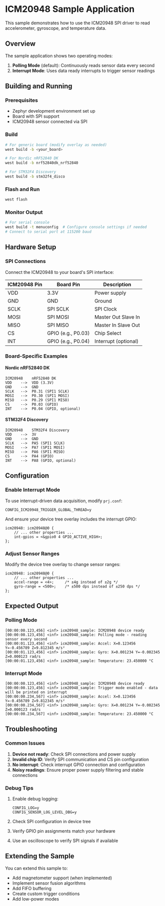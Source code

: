 # ICM20948 Sample Application

This sample demonstrates how to use the ICM20948 SPI driver to read accelerometer, gyroscope, and temperature data.

## Overview

The sample application shows two operating modes:

1. **Polling Mode** (default): Continuously reads sensor data every second
2. **Interrupt Mode**: Uses data ready interrupts to trigger sensor readings

## Building and Running

### Prerequisites

- Zephyr development environment set up
- Board with SPI support
- ICM20948 sensor connected via SPI

### Build

```bash
# For generic board (modify overlay as needed)
west build -b <your_board>

# For Nordic nRF52840 DK
west build -b nrf52840dk_nrf52840

# For STM32F4 Discovery
west build -b stm32f4_disco
```

### Flash and Run

```bash
west flash
```

### Monitor Output

```bash
# For serial console
west build -t menuconfig  # Configure console settings if needed
# Connect to serial port at 115200 baud
```

## Hardware Setup

### SPI Connections

Connect the ICM20948 to your board's SPI interface:

| ICM20948 Pin | Board Pin | Description |
|-------------|-----------|-------------|
| VDD | 3.3V | Power supply |
| GND | GND | Ground |
| SCLK | SPI SCLK | SPI Clock |
| MOSI | SPI MOSI | Master Out Slave In |
| MISO | SPI MISO | Master In Slave Out |
| CS | GPIO (e.g., P0.03) | Chip Select |
| INT | GPIO (e.g., P0.04) | Interrupt (optional) |

### Board-Specific Examples

#### Nordic nRF52840 DK
```
ICM20948    nRF52840 DK
VDD    -->  VDD (3.3V)
GND    -->  GND
SCLK   -->  P0.31 (SPI1 SCLK)
MOSI   -->  P0.30 (SPI1 MOSI)  
MISO   -->  P0.29 (SPI1 MISO)
CS     -->  P0.03 (GPIO)
INT    -->  P0.04 (GPIO, optional)
```

#### STM32F4 Discovery
```
ICM20948    STM32F4 Discovery
VDD    -->  3V
GND    -->  GND
SCLK   -->  PA5 (SPI1 SCLK)
MOSI   -->  PA7 (SPI1 MOSI)
MISO   -->  PA6 (SPI1 MISO)
CS     -->  PA4 (GPIO)
INT    -->  PA8 (GPIO, optional)
```

## Configuration

### Enable Interrupt Mode

To use interrupt-driven data acquisition, modify `prj.conf`:

```
CONFIG_ICM20948_TRIGGER_GLOBAL_THREAD=y
```

And ensure your device tree overlay includes the interrupt GPIO:

```dts
icm20948: icm20948@0 {
    // ... other properties ...
    int-gpios = <&gpio0 4 GPIO_ACTIVE_HIGH>;
};
```

### Adjust Sensor Ranges

Modify the device tree overlay to change sensor ranges:

```dts
icm20948: icm20948@0 {
    // ... other properties ...
    accel-range = <4>;     /* ±4g instead of ±2g */
    gyro-range = <500>;    /* ±500 dps instead of ±250 dps */
};
```

## Expected Output

### Polling Mode
```
[00:00:00.123,456] <inf> icm20948_sample: ICM20948 device ready
[00:00:00.123,456] <inf> icm20948_sample: Polling mode - reading sensor every second
[00:00:01.123,456] <inf> icm20948_sample: Accel: X=0.123456 Y=-0.456789 Z=9.812345 m/s²
[00:00:01.123,456] <inf> icm20948_sample: Gyro: X=0.001234 Y=-0.002345 Z=0.000123 rad/s
[00:00:01.123,456] <inf> icm20948_sample: Temperature: 23.450000 °C
```

### Interrupt Mode
```
[00:00:00.123,456] <inf> icm20948_sample: ICM20948 device ready
[00:00:00.123,456] <inf> icm20948_sample: Trigger mode enabled - data will be printed on interrupt
[00:00:00.234,567] <inf> icm20948_sample: Accel: X=0.123456 Y=-0.456789 Z=9.812345 m/s²
[00:00:00.234,567] <inf> icm20948_sample: Gyro: X=0.001234 Y=-0.002345 Z=0.000123 rad/s
[00:00:00.234,567] <inf> icm20948_sample: Temperature: 23.450000 °C
```

## Troubleshooting

### Common Issues

1. **Device not ready**: Check SPI connections and power supply
2. **Invalid chip ID**: Verify SPI communication and CS pin configuration
3. **No interrupt**: Check interrupt GPIO connection and configuration
4. **Noisy readings**: Ensure proper power supply filtering and stable connections

### Debug Tips

1. Enable debug logging:
   ```
   CONFIG_LOG=y
   CONFIG_SENSOR_LOG_LEVEL_DBG=y
   ```

2. Check SPI configuration in device tree
3. Verify GPIO pin assignments match your hardware
4. Use an oscilloscope to verify SPI signals if available

## Extending the Sample

You can extend this sample to:

- Add magnetometer support (when implemented)
- Implement sensor fusion algorithms
- Add FIFO buffering
- Create custom trigger conditions
- Add low-power modes

